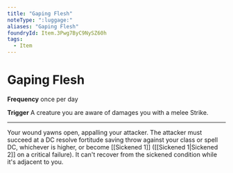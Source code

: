 ```yaml
---
title: "Gaping Flesh"
noteType: ":luggage:"
aliases: "Gaping Flesh"
foundryId: Item.3Pwg7ByC9NySZ60h
tags:
  - Item
---
```


# Gaping Flesh

**Frequency** once per day

**Trigger** A creature you are aware of damages you with a melee Strike.

* * *

Your wound yawns open, appalling your attacker. The attacker must succeed at a DC resolve fortitude saving throw against your class or spell DC, whichever is higher, or become [[Sickened 1]] ([[Sickened 1|Sickened 2]] on a critical failure). It can't recover from the sickened condition while it's adjacent to you.
